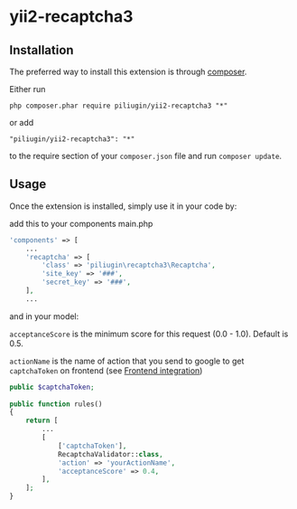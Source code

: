 # yii2-recaptcha3

Installation
------------

The preferred way to install this extension is through [composer](http://getcomposer.org/download/).

Either run

```
php composer.phar require piliugin/yii2-recaptcha3 "*"
```

or add

```
"piliugin/yii2-recaptcha3": "*"
```

to the require section of your `composer.json` file and run `composer update`.

Usage
-----

Once the extension is installed, simply use it in your code by:

add this to your components main.php

```php
'components' => [
    ...
    'recaptcha' => [
        'class' => 'piliugin\recaptcha3\Recaptcha',
        'site_key' => '###',
        'secret_key' => '###',
    ],
    ...
```

and in your model:

`acceptanceScore` is the minimum score for this request (0.0 - 1.0). Default is 0.5.

`actionName` is the name of action that you send to google to get `captchaToken` on frontend
(see [Frontend integration](https://developers.google.com/recaptcha/docs/v3))

```php
public $captchaToken;
 
public function rules()
{
    return [
        ...
        [
            ['captchaToken'],
            RecaptchaValidator::class,
            'action' => 'yourActionName',
            'acceptanceScore' => 0.4,
        ],
    ];
}
```
